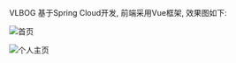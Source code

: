 VLBOG 基于Spring Cloud开发, 前端采用Vue框架, 效果图如下:

![首页](https://img04.sogoucdn.com/app/a/100520146/0fbe4aeddd10504a625ba41c55cdf604)

![个人主页](https://img03.sogoucdn.com/app/a/100520146/92913b27ccca2a8b527fbb8e11728db3)
